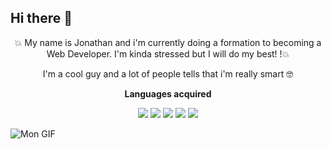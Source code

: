 ## Hi there 👋

<p align="center">
 💥 My name is Jonathan and i'm currently doing a formation to becoming a Web Developer. I'm kinda stressed but I will do my best! !💥
</p>
 
<p align="center">
 I'm a cool guy and a lot of people tells that i'm really smart 🤓
</p>

<p align="center"><strong>Languages acquired</strong></p>

<p align="center">
<img src="https://github.com/user-attachments/assets/9085f218-c7e4-4d5f-bcce-e895475e6a01"> <img src="https://github.com/user-attachments/assets/b002dc55-d0d6-4244-8cbe-43b6f0f27a8a"> <img src="https://github.com/user-attachments/assets/a3f9d8e4-55e4-44fa-9016-97829d5ddb25"> <img src="https://github.com/user-attachments/assets/39dfcb23-59c0-410e-87f3-17fa4341e107"> <img src="https://github.com/user-attachments/assets/4e76128c-1706-4017-a08a-980205f878d0">
</p>

![Mon GIF](https://github.com/user-attachments/assets/622ae9bd-1509-4556-8b86-eaddae4f3694)











<!--
**Laiokan/Laiokan** is a ✨ _special_ ✨ repository because its `README.md` (this file) appears on your GitHub profile.

Here are some ideas to get you started:

- 🔭 I’m currently working on ...
- 🌱 I’m currently learning ...
- 👯 I’m looking to collaborate on ...
- 🤔 I’m looking for help with ...
- 💬 Ask me about ...
- 📫 How to reach me: ...
- 😄 Pronouns: ...
- ⚡ Fun fact: ...
-->
